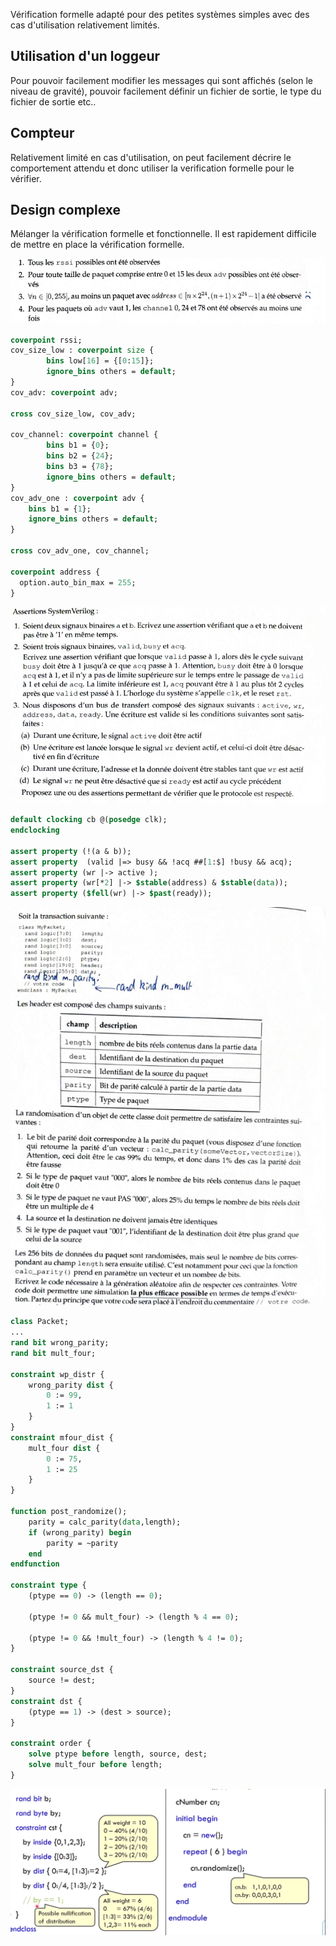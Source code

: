 Vérification formelle adapté pour des petites systèmes simples avec des cas d'utilisation relativement limités.

## Utilisation d'un loggeur

Pour pouvoir facilement modifier les messages qui sont affichés (selon le niveau de gravité), pouvoir facilement définir un fichier de sortie, le type du fichier de sortie etc..

## Compteur

Relativement limité en cas d'utilisation, on peut facilement décrire le comportement attendu et donc utiliser la verification formelle pour le vérifier.

## Design complexe

Mélanger la vérification formelle et fonctionnelle. Il est rapidement difficile de mettre en place la vérification formelle.

![alt text](image-2.png)

```sv
coverpoint rssi;
cov_size_low : coverpoint size {
        bins low[16] = {[0:15]};
        ignore_bins others = default;
}
cov_adv: coverpoint adv;

cross cov_size_low, cov_adv;

cov_channel: coverpoint channel {
        bins b1 = {0};
        bins b2 = {24};
        bins b3 = {78};
        ignore_bins others = default;
}
cov_adv_one : coverpoint adv {
    bins b1 = {1};
    ignore_bins others = default;
}

cross cov_adv_one, cov_channel;

coverpoint address {
  option.auto_bin_max = 255;
}
```

![alt text](image-3.png)

```sv
default clocking cb @(posedge clk);
endclocking

assert property (!(a & b));
assert property  (valid |=> busy && !acq ##[1:$] !busy && acq);
assert property (wr |-> active );
assert property (wr[*2] |-> $stable(address) & $stable(data));
assert property ($fell(wr) |-> $past(ready));
```

![alt text](image-4.png)

```sv
class Packet;
...
rand bit wrong_parity;
rand bit mult_four;

constraint wp_distr {
    wrong_parity dist {
        0 := 99,
        1 := 1
    }
}
constraint mfour_dist {
    mult_four dist {
        0 := 75,
        1 := 25
    }
}

function post_randomize();
    parity = calc_parity(data,length);
    if (wrong_parity) begin
        parity = ~parity
    end
endfunction

constraint type {
    (ptype == 0) -> (length == 0);

    (ptype != 0 && mult_four) -> (length % 4 == 0);

    (ptype != 0 && !mult_four) -> (length % 4 != 0);
}

constraint source_dst {
    source != dest;
}
constraint dst {
    (ptype == 1) -> (dest > source);
}

constraint order {
    solve ptype before length, source, dest;
    solve mult_four before length;
}

```

![alt text](image-5.png)
